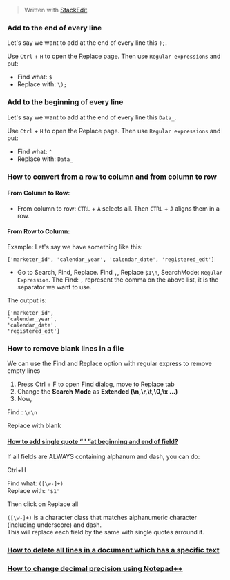 
> Written with [StackEdit](https://stackedit.io/).

### Add to the end of every line
Let's say we want to add at the end of every line this `);`.

Use `Ctrl` + `H` to open the Replace page. Then use `Regular expressions` and put:

- Find what: `$`
- Replace with: `\);`

### Add to the beginning of every line
Let's say we want to add at the end of every line this `Data_`.

Use `Ctrl` + `H` to open the Replace page. Then use `Regular expressions` and put:

- Find what: `^`
- Replace with: `Data_`

### How to convert from a row to column and from column to row

#### From Column to Row:

- From column to row: `CTRL` + `A` selects all. Then `CTRL` + `J` aligns them in a row.

#### From Row to Column:

Example: 
Let's say we have something like this:
```
['marketer_id', 'calendar_year', 'calendar_date', 'registered_edt']
```

- Go to Search, Find, Replace. Find `,`, Replace `$1\n`, SearchMode: `Regular Expression`. The Find: `,` represent the comma on the above list, it is the separator we want to use. 

The output is:

```
['marketer_id', 
'calendar_year', 
'calendar_date', 
'registered_edt']
```


### How to remove blank lines in a file

We can use the Find and Replace option with  regular  express to remove empty lines  
  
1. Press Ctrl + F to open Find  dialog, move to Replace tab  
2. Change the  **Search Mode**  as  **Extended (\n,\r,\t,\0,\x ...)**  
3. Now,  
  
Find : `\r\n`

Replace with blank

#### [How to add single quote “ ' ”at beginning and end of field?](https://stackoverflow.com/questions/34900052/how-to-add-single-quote-at-beginning-and-end-of-field)

If all fields are ALWAYS containing alphanum and dash, you can do:

Ctrl+H

Find what:  `([\w-]+)`  
Replace with:  `'$1'`

Then click on  Replace all

`([\w-]+)`  is a character class that matches alphanumeric character (including underscore) and dash.  
This will replace each field by the same with single quotes arround it.

### [How to delete all lines in a document which has a specific text](https://notepad-plus-plus.org/community/topic/12814/how-to-delete-all-lines-in-a-document-which-has-a-specific-text)

### [How to change decimal precision using Notepad++](https://www.itsupportguides.com/knowledge-base/notepad-plus-plus/how-to-change-decimal-precision-using-notepad/)
<!--stackedit_data:
eyJoaXN0b3J5IjpbLTE5MTI5MjkxODcsLTE5NDk5ODU2LDE0Nj
U1NDY5NjcsLTU3NzkwNzQxNywxMzQ1NzMwOTkzLC00MzcxNjQ2
NjMsLTEzMjY3OTY0NzUsNTE1NzE0NzRdfQ==
-->